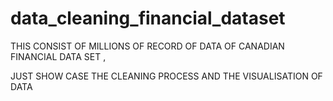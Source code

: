 # data_cleaning_financial_dataset


THIS CONSIST OF MILLIONS OF RECORD OF DATA OF CANADIAN FINANCIAL  DATA SET , 

JUST SHOW CASE THE CLEANING PROCESS AND THE VISUALISATION OF DATA 
